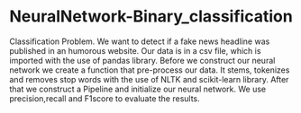 # NeuralNetwork-Binary_classification
Classification Problem. We want to detect if a fake news headline was published in an humorous website.
Our data is in a csv file, which is imported with the use of pandas library. Before we construct our neural network we create a function that pre-process our data. It stems, tokenizes and removes stop words with the use of NLTK and scikit-learn library. After that we construct a Pipeline and initialize our neural network. We use precision,recall and F1score to evaluate the results.
